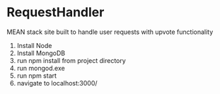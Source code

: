 # RequestHandler
MEAN stack site built to handle user requests with upvote functionality

1. Install Node
2. Install MongoDB
3. run npm install from project directory
4. run mongod.exe
5. run npm start
6. navigate to localhost:3000/
